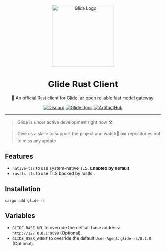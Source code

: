 <div align="center">
    <img loading="lazy" src="https://github.com/EinStack/glide-python/blob/main/docs/glide_logo.png?raw=1" alt="Glide Logo" width="200px" height="200px" />
    <h1>Glide Rust Client</h1>
    <p>🦀 An official Rust client for <a href="https://github.com/EinStack/glide">Glide, an open reliable fast model gateway</a>.</p>
    <a href="https://discord.gg/pt53Ej7rrc"><img src="https://img.shields.io/discord/1181281407813828710" alt="Discord" /></a>
    <a href="https://glide.einstack.ai/"><img src="https://img.shields.io/badge/build-view-violet%20?style=flat&logo=books&label=docs&link=https%3A%2F%2Fglide.einstack.ai%2F" alt="Glide Docs" /></a>
    <a href="https://artifacthub.io/packages/helm/einstack/glide"><img src="https://img.shields.io/endpoint?url=https://artifacthub.io/badge/repository/einstack" alt="ArtifactHub" /></a>
</div>

---

> Glide is under active development right now 🛠️

> Give us a star⭐ to support the project and watch👀 our repositories not to miss any update

## Features

- `native-tls` to use system-native TLS. **Enabled by default**.
- `rustls-tls` to use TLS backed by rustls .

## Installation

```cmd
cargo add glide-rs
```

## Variables

- `GLIDE_BASE_URL` to override the default base address:
  `http://127.0.0.1:9099` (Optional).
- `GLIDE_USER_AGENT` to override the default `User-Agent`: `glide-rs/0.1.0`
  (Optional).
